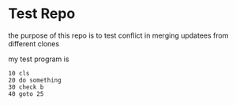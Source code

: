 # Test Repo

the purpose of this repo is to test conflict in merging updatees from different clones

my test program is
```
10 cls
20 do something
30 check b
40 goto 25
```
